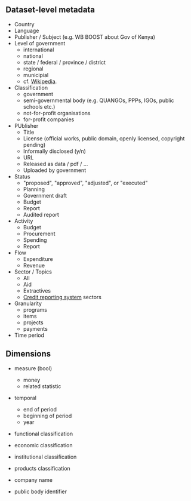 

## Dataset-level metadata

* Country
* Language
* Publisher / Subject (e.g. WB BOOST about Gov of Kenya)
* Level of government
    * international
    * national
    * state / federal / province / district
    * regional
    * municipial
    * cf. [Wikipedia](https://en.wikipedia.org/wiki/Administrative_division#English_terms).
* Classification 
    * government
    * semi-governmental body (e.g. QUANGOs, PPPs, IGOs, public schools etc.)
    * not-for-profit organisations
    * for-profit companies
* PUblisher 
    * Title
    * License (official works, public domain, openly licensed, copyright pending)
    * Informally disclosed (y/n)
    * URL
    * Released as data / pdf / ...
    * Uploaded by government
* Status
    * "proposed", "approved", "adjusted", or "executed"
    * Planning
    * Government draft
    * Budget 
    * Report 
    * Audited report
* Activity
    * Budget
    * Procurement
    * Spending
    * Report
* Flow
    * Expenditure
    * Revenue
* Sector / Topics
    * All
    * Aid
    * Extractives
    * [Credit reporting system](http://www.oecd.org/dac/stats/purposecodessectorclassification.htm) sectors
* Granularity
    * programs
    * items
    * projects
    * payments 
* Time period



## Dimensions

* measure (bool)
    * money
    * related statistic
* temporal
    * end of period
    * beginning of period
    * year 
* functional classification 
* economic classification 
* institutional classification
* products classification

* company name
* public body identifier
